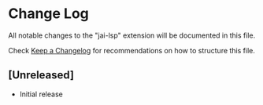 # Change Log

All notable changes to the "jai-lsp" extension will be documented in this file.

Check [Keep a Changelog](http://keepachangelog.com/) for recommendations on how to structure this file.

## [Unreleased]

- Initial release